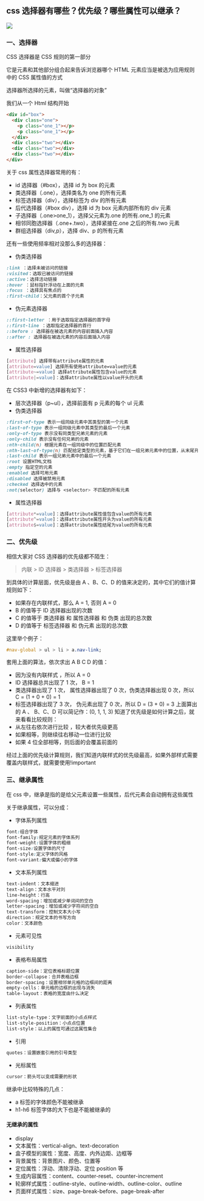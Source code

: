 ## css 选择器有哪些？优先级？哪些属性可以继承？

![](https://static.vue-js.com/f7dcd330-8fe1-11eb-85f6-6fac77c0c9b3.png)

### 一、选择器

CSS 选择器是 CSS 规则的第一部分

它是元素和其他部分组合起来告诉浏览器哪个 HTML 元素应当是被选为应用规则中的 CSS 属性值的方式

选择器所选择的元素，叫做“选择器的对象”

我们从一个 Html 结构开始

```html
<div id="box">
  <div class="one">
    <p class="one_1"></p>
    <p class="one_1"></p>
  </div>
  <div class="two"></div>
  <div class="two"></div>
  <div class="two"></div>
</div>
```

关于 css 属性选择器常用的有：

- id 选择器（#box），选择 id 为 box 的元素
- 类选择器（.one），选择类名为 one 的所有元素
- 标签选择器（div），选择标签为 div 的所有元素
- 后代选择器（#box div），选择 id 为 box 元素内部所有的 div 元素
- 子选择器（.one>one_1），选择父元素为.one 的所有.one_1 的元素
- 相邻同胞选择器（.one+.two），选择紧接在.one 之后的所有.two 元素
- 群组选择器（div,p），选择 div、p 的所有元素

还有一些使用频率相对没那么多的选择器：

- 伪类选择器

```css
:link ：选择未被访问的链接
:visited：选取已被访问的链接
:active：选择活动链接
:hover ：鼠标指针浮动在上面的元素
:focus ：选择具有焦点的
:first-child：父元素的首个子元素
```

- 伪元素选择器

```css
::first-letter ：用于选取指定选择器的首字母
::first-line ：选取指定选择器的首行
::before : 选择器在被选元素的内容前面插入内容
::after : 选择器在被选元素的内容后面插入内容
```

- 属性选择器

```css
[attribute] 选择带有attribute属性的元素
[attribute=value] 选择所有使用attribute=value的元素
[attribute~=value] 选择attribute属性包含value的元素
[attribute|=value]：选择attribute属性以value开头的元素
```

在 CSS3 中新增的选择器有如下：

- 层次选择器（p~ul），选择前面有 p 元素的每个 ul 元素
- 伪类选择器

```css
:first-of-type 表示一组同级元素中其类型的第一个元素
:last-of-type 表示一组同级元素中其类型的最后一个元素
:only-of-type 表示没有同类型兄弟元素的元素
:only-child 表示没有任何兄弟的元素
:nth-child(n) 根据元素在一组同级中的位置匹配元素
:nth-last-of-type(n) 匹配给定类型的元素，基于它们在一组兄弟元素中的位置，从末尾开始计数
:last-child 表示一组兄弟元素中的最后一个元素
:root 设置HTML文档
:empty 指定空的元素
:enabled 选择可用元素
:disabled 选择被禁用元素
:checked 选择选中的元素
:not(selector) 选择与 <selector> 不匹配的所有元素
```

- 属性选择器

```css
[attribute*=value]：选择attribute属性值包含value的所有元素
[attribute^=value]：选择attribute属性开头为value的所有元素
[attribute$=value]：选择attribute属性结尾为value的所有元素
```

### 二、优先级

相信大家对 CSS 选择器的优先级都不陌生：

> 内联 > ID 选择器 > 类选择器 > 标签选择器

到具体的计算层⾯，优先级是由 A 、B、C、D 的值来决定的，其中它们的值计算规则如下：

- 如果存在内联样式，那么 A = 1, 否则 A = 0
- B 的值等于 ID 选择器出现的次数
- C 的值等于 类选择器 和 属性选择器 和 伪类 出现的总次数
- D 的值等于 标签选择器 和 伪元素 出现的总次数

这里举个例子：

```css
#nav-global > ul > li > a.nav-link;
```

套用上面的算法，依次求出 A B C D 的值：

- 因为没有内联样式 ，所以 A = 0
- ID 选择器总共出现了 1 次， B = 1
- 类选择器出现了 1 次， 属性选择器出现了 0 次，伪类选择器出现 0 次，所以 C = (1 + 0 + 0) = 1
- 标签选择器出现了 3 次， 伪元素出现了 0 次，所以 D = (3 + 0) = 3
  上面算出的 A 、 B、C、D 可以简记作：(0, 1, 1, 3)
  知道了优先级是如何计算之后，就来看看比较规则：
- 从左往右依次进行比较 ，较大者优先级更高
- 如果相等，则继续往右移动一位进行比较
- 如果 4 位全部相等，则后面的会覆盖前面的

经过上面的优先级计算规则，我们知道内联样式的优先级最高，如果外部样式需要覆盖内联样式，就需要使用!important

### 三、继承属性

在 css 中，继承是指的是给父元素设置一些属性，后代元素会自动拥有这些属性

关于继承属性，可以分成：

- 字体系列属性

```css
font:组合字体
font-family:规定元素的字体系列
font-weight:设置字体的粗细
font-size:设置字体的尺寸
font-style:定义字体的风格
font-variant:偏大或偏小的字体
```

- 文本系列属性

```css
text-indent：文本缩进
text-align：文本水平对刘
line-height：行高
word-spacing：增加或减少单词间的空白
letter-spacing：增加或减少字符间的空白
text-transform：控制文本大小写
direction：规定文本的书写方向
color：文本颜色
```

- 元素可见性

```css
visibility
```

- 表格布局属性

```css
caption-side：定位表格标题位置
border-collapse：合并表格边框
border-spacing：设置相邻单元格的边框间的距离
empty-cells：单元格的边框的出现与消失
table-layout：表格的宽度由什么决定
```

- 列表属性

```css
list-style-type：文字前面的小点点样式
list-style-position：小点点位置
list-style：以上的属性可通过这属性集合
```

- 引用

```css
quotes：设置嵌套引用的引号类型
```

- 光标属性

```css
cursor：箭头可以变成需要的形状
```

继承中比较特殊的几点：

- a 标签的字体颜色不能被继承
- h1-h6 标签字体的大下也是不能被继承的

#### 无继承的属性

- display
- 文本属性：vertical-align、text-decoration
- 盒子模型的属性：宽度、高度、内外边距、边框等
- 背景属性：背景图片、颜色、位置等
- 定位属性：浮动、清除浮动、定位 position 等
- 生成内容属性：content、counter-reset、counter-increment
- 轮廓样式属性：outline-style、outline-width、outline-color、outline
- 页面样式属性：size、page-break-before、page-break-after
